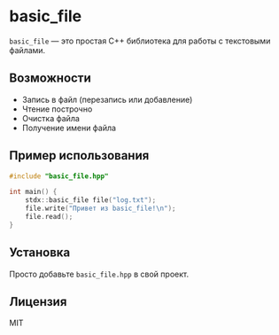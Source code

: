 # basic_file

`basic_file` — это простая C++ библиотека для работы с текстовыми файлами.

## Возможности

- Запись в файл (перезапись или добавление)
- Чтение построчно
- Очистка файла
- Получение имени файла

## Пример использования

```cpp
#include "basic_file.hpp"

int main() {
    stdx::basic_file file("log.txt");
    file.write("Привет из basic_file!\n");
    file.read();
}
```

## Установка

Просто добавьте `basic_file.hpp` в свой проект.

## Лицензия

MIT
